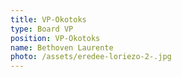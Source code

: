 ```yaml
---
title: VP-Okotoks
type: Board VP
position: VP-Okotoks
name: Bethoven Laurente
photo: /assets/eredee-loriezo-2-.jpg
---
```


